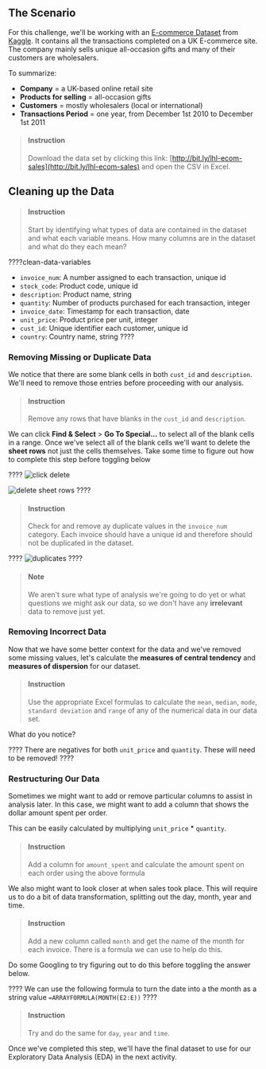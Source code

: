 

## The Scenario

For this challenge, we'll be working with an [E-commerce Dataset](https://www.kaggle.com/carrie1/ecommerce-data) from [Kaggle](https://www.kaggle.com/). It contains all the transactions completed on a UK E-commerce site. The company mainly sells unique all-occasion gifts and many of their customers are wholesalers.

To summarize:

- **Company** = a UK-based online retail site
- **Products for selling** = all-occasion gifts
- **Customers** = mostly wholesalers (local or international)
- **Transactions Period** = one year, from December 1st 2010 to December 1st 2011

> #### Instruction
> Download the data set by clicking this link: [http://bit.ly/lhl-ecom-sales](http://bit.ly/lhl-ecom-sales) and open the CSV in Excel.

## Cleaning up the Data

> #### Instruction 
> Start by identifying what types of data are contained in the dataset and what each variable means. How many columns are in the dataset and what do they each mean?

????clean-data-variables
- `invoice_num`: A number assigned to each transaction, unique id
- `stock_code`: Product code, unique id
- `description`: Product name, string
- `quantity`: Number of products purchased for each transaction, integer 
- `invoice_date`: Timestamp for each transaction, date
- `unit_price`: Product price per unit, integer
- `cust_id`: Unique identifier each customer, unique id
- `country`: Country name, string
????

### Removing Missing or Duplicate Data

We notice that there are some blank cells in both `cust_id` and `description`. We'll need to remove those entries before proceeding with our analysis.

> #### Instruction
> Remove any rows that have blanks in the `cust_id` and `description`. 

We can click **Find & Select** > **Go To Special...** to select all of the blank cells in a range. Once we've select all of the blank cells we'll want to delete the **sheet rows** not just the cells themselves. Take some time to figure out how to complete this step before toggling below 

????
![click delete](https://i.imgur.com/v6dNWXK.png)

![delete sheet rows](https://i.imgur.com/pyUapdL.png)
????

> #### Instruction
> Check for and remove ay duplicate values in the `invoice_num` category. Each invoice should have a unique id and therefore should not be duplicated in the dataset.

????
![duplicates](https://i.imgur.com/BDKJpkr.png)
????

> #### Note
> We aren't sure what type of analysis we're going to do yet or what questions we might ask our data, so we don't have any **irrelevant** data to remove just yet. 


### Removing Incorrect Data

Now that we have some better context for the data and we've removed some missing values, let's calculate the **measures of central tendency** and **measures of dispersion** for our dataset.

> #### Instruction
> Use the appropriate Excel formulas to calculate the `mean`, `median`, `mode`, `standard deviation` and `range` of any of the numerical data in our data set. 

What do you notice?

????
There are negatives for both `unit_price` and `quantity`. These will need to be removed! 
????

### Restructuring Our Data

Sometimes we might want to add or remove particular columns to assist in analysis later. In this case, we might want to add a column that shows the dollar amount spent  per order.

This can be easily calculated by multiplying `unit_price` * `quantity`.

> #### Instruction
> Add a column for `amount_spent` and calculate the amount spent on each order using the above formula

We also might want to look closer at when sales took place. This will require us to do a bit of data transformation, splitting out the day, month, year and time.

> #### Instruction
> Add a new column called `month` and get the name of the month for each invoice. There is a formula we can use to help do this.

Do some Googling to try figuring out to do this before toggling the answer below.

????
We can use the following formula to turn the date into a the month as a string value `=ARRAYFORMULA(MONTH(E2:E))`
????

> #### Instruction
> Try and do the same for `day`, `year` and `time`.


Once we've completed this step, we'll have the final dataset to use for our Exploratory Data Analysis (EDA) in the next activity.
